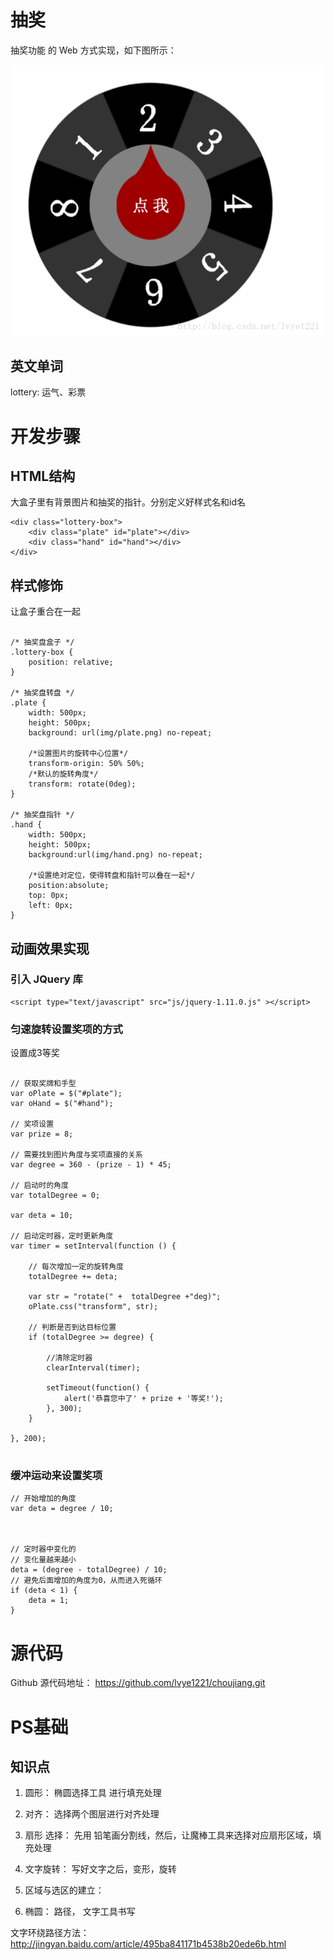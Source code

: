 
# 抽奖

抽奖功能 的 Web 方式实现，如下图所示：


![](doc/snap/1.png)

## 英文单词 ##

lottery: 运气、彩票

# 开发步骤 #

## HTML结构 ##

大盒子里有背景图片和抽奖的指针。分别定义好样式名和id名

```
<div class="lottery-box">
	<div class="plate" id="plate"></div>
	<div class="hand" id="hand"></div>
</div>
```

## 样式修饰 ##
让盒子重合在一起

```

/* 抽奖盘盒子 */
.lottery-box { 
	position: relative;
}

/* 抽奖盘转盘 */
.plate { 
	width: 500px; 
	height: 500px; 
	background: url(img/plate.png) no-repeat;

	/*设置图片的旋转中心位置*/
	transform-origin: 50% 50%;
	/*默认的旋转角度*/
	transform: rotate(0deg);	
}

/* 抽奖盘指针 */
.hand { 
	width: 500px; 
	height: 500px; 
	background:url(img/hand.png) no-repeat; 
	
	/*设置绝对定位，使得转盘和指针可以叠在一起*/
	position:absolute; 
	top: 0px; 
	left: 0px;
}
```

## 动画效果实现 ##

### 引入 JQuery 库 ###

```
<script type="text/javascript" src="js/jquery-1.11.0.js" ></script>
```

### 匀速旋转设置奖项的方式 ###
设置成3等奖

```

// 获取奖牌和手型
var oPlate = $("#plate");
var oHand = $("#hand");

// 奖项设置
var prize = 8;

// 需要找到图片角度与奖项直接的关系
var degree = 360 - (prize - 1) * 45;

// 启动时的角度
var totalDegree = 0;

var deta = 10;

// 启动定时器，定时更新角度
var timer = setInterval(function () {
	
	// 每次增加一定的旋转角度
	totalDegree += deta;
	
	var str = "rotate(" +  totalDegree +"deg)";
	oPlate.css("transform", str);

	// 判断是否到达目标位置
	if (totalDegree >= degree) {
		
		//清除定时器
		clearInterval(timer);
		
		setTimeout(function() {
			alert('恭喜您中了' + prize + '等奖!');
		}, 300);
	}
	
}, 200);
	
```

### 缓冲运动来设置奖项 ###

```
// 开始增加的角度
var deta = degree / 10;



// 定时器中变化的
// 变化量越来越小
deta = (degree - totalDegree) / 10;
// 避免后面增加的角度为0，从而进入死循环
if (deta < 1) {
	deta = 1;
}
```



# 源代码 #

Github 源代码地址：
https://github.com/lvye1221/choujiang.git



# PS基础 #


## 知识点 ##

1. 圆形： 椭圆选择工具 进行填充处理
2. 对齐： 选择两个图层进行对齐处理
3. 扇形 选择： 先用  铅笔画分割线，然后，让魔棒工具来选择对应扇形区域，填充处理
4. 文字旋转： 写好文字之后，变形，旋转
5. 区域与选区的建立： 


6. 椭圆： 路径， 文字工具书写

文字环绕路径方法：
http://jingyan.baidu.com/article/495ba841171b4538b20ede6b.html


